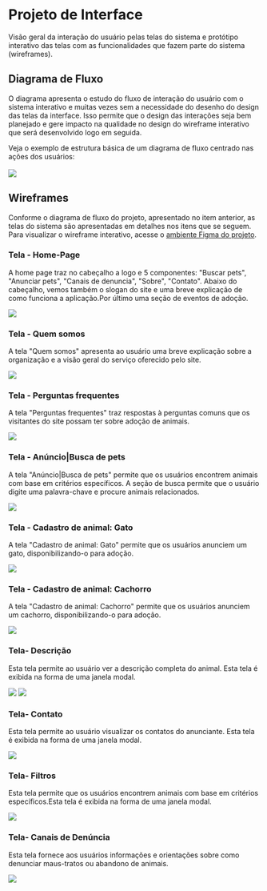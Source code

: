 
# Projeto de Interface


Visão geral da interação do usuário pelas telas do sistema e protótipo interativo das telas com as funcionalidades que fazem parte do sistema (wireframes).


## Diagrama de Fluxo

O diagrama apresenta o estudo do fluxo de interação do usuário com o sistema interativo e  muitas vezes sem a necessidade do desenho do design das telas da interface. Isso permite que o design das interações seja bem planejado e gere impacto na qualidade no design do wireframe interativo que será desenvolvido logo em seguida.

Veja o exemplo de estrutura básica de um diagrama de fluxo centrado nas ações dos usuários: 
<br><br>
<img src="img/Fluxo_usuário.jpg">

## Wireframes

Conforme o diagrama de fluxo do projeto, apresentado no item anterior, as telas do sistema são apresentadas em detalhes nos itens que se seguem. Para visualizar o wireframe interativo, acesse o [ambiente Figma do projeto](https://www.figma.com/file/a3eYU6a6JoysTJQObRdvpU/Projeto-Ado%C3%A7%C3%A3o-de-Animais?t=CwkApcX7naFhrjcU-0).
 
### Tela - Home-Page

A home page traz no cabeçalho a logo e 5 componentes: "Buscar pets", "Anunciar pets", "Canais de denuncia", "Sobre", "Contato". Abaixo do cabeçalho, vemos também o slogan do site e uma breve explicação de como funciona a aplicação.Por último uma seção de eventos de adoção.

<img src="img/Wf_homepage.png">

### Tela - Quem somos

A tela "Quem somos" apresenta ao usuário uma breve explicação sobre a organização e a visão geral do serviço oferecido pelo site.

<img src="img/Wf_Quem somos.png">

### Tela - Perguntas frequentes

A tela "Perguntas frequentes" traz respostas à perguntas comuns que os visitantes do site possam ter sobre adoção de animais.

<img src="img/wf_Perguntas frequentes.png">

### Tela - Anúncio|Busca de pets

A tela "Anúncio|Busca de pets" permite que os usuários encontrem animais com base em critérios específicos. A seção de busca permite que o usuário digite uma palavra-chave e procure animais relacionados.

<img src="img/Wf_busca_pets.png">

### Tela - Cadastro de animal: Gato

A tela "Cadastro de animal: Gato" permite que os usuários anunciem um gato, disponibilizando-o para adoção.

<img src="img/Wf_cadastro_gato.png">

### Tela - Cadastro de animal: Cachorro

A tela "Cadastro de animal: Cachorro" permite que os usuários anunciem um cachorro, disponibilizando-o para adoção.

<img src="img/Wf_cadastro_cao.png">

### Tela- Descrição

Esta tela permite ao usuário ver a descrição completa do animal. Esta tela é exibida na forma de uma janela modal. 

<img src="img/Wf_modal _ Detahes _ cão">
<img src="img/Wf_modal _ detalhes _ Gato">


### Tela- Contato

Esta tela permite ao usuário visualizar os contatos do anunciante. Esta tela é exibida na forma de uma janela modal. 

<img src="img/Wf_modal _ contato">

### Tela- Filtros

Esta tela permite que os usuários encontrem animais com base em critérios específicos.Esta tela é exibida na forma de uma janela modal. 

<img src="img/Wf_modal _ filtros">

### Tela- Canais de Denúncia

Esta tela fornece aos usuários informações e orientações sobre como denunciar maus-tratos ou abandono de animais. 

<img src="img/Wf_canais_denuncia">




